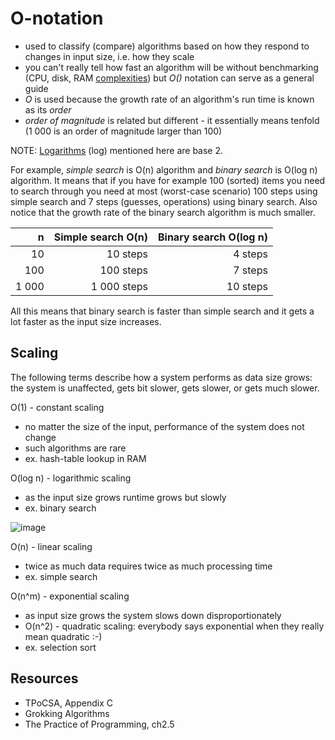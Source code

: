 # O-notation

* used to classify (compare) algorithms based on how they respond to changes in input size, i.e. how they scale
* you can't really tell how fast an algorithm will be without benchmarking (CPU, disk, RAM [complexities](http://queue.acm.org/detail.cfm?id=1814327)) but *O()* notation can serve as a general guide
* *O* is used because the growth rate of an algorithm's run time is known as its *order*
* *order of magnitude* is related but different - it essentially means tenfold (1 000 is an order of magnitude larger than 100)

NOTE: [Logarithms](https://www.rapidtables.com/calc/math/Log_Calculator.html) (log) mentioned here are base 2.

For example, *simple search* is O(n) algorithm and *binary search* is O(log n) algorithm. It means that if you have for example 100 (sorted) items you need to search through you need at most (worst-case scenario) 100 steps using simple search and 7 steps (guesses, operations) using binary search. Also notice that the growth rate of the binary search algorithm is much smaller.

| n     | Simple search O(n) | Binary search O(log n) |
|------:|-------------------:|-----------------------:|
| 10    | 10 steps           | 4 steps                |
| 100   | 100 steps          | 7 steps                |
| 1 000 | 1 000 steps        | 10 steps               |

All this means that binary search is faster than simple search and it gets a lot faster as the input size increases.

## Scaling

The following terms describe how a system performs as data size grows: the system is unaffected, gets bit slower, gets slower, or gets much slower.

O(1) - constant scaling

* no matter the size of the input, performance of the system does not change
* such algorithms are rare
* ex. hash-table lookup in RAM

O(log n) - logarithmic scaling

* as the input size grows runtime grows but slowly
* ex. binary search

![image](https://user-images.githubusercontent.com/1047259/114350687-d1e13200-9b69-11eb-97e0-b0844da2bca7.png)

O(n) - linear scaling

* twice as much data requires twice as much processing time
* ex. simple search

O(n^m) - exponential scaling

* as input size grows the system slows down disproportionately
* O(n^2) - quadratic scaling: everybody says exponential when they really mean quadratic :-)
* ex. selection sort

## Resources

* TPoCSA, Appendix C
* Grokking Algorithms
* The Practice of Programming, ch2.5
